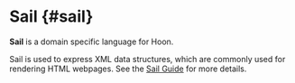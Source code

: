 # Sail {#sail}

**Sail** is a domain specific language for Hoon.

Sail is used to express XML data structures, which are commonly used for rendering HTML webpages. See the [Sail Guide](../language/hoon/guides/sail.md) for more details.
